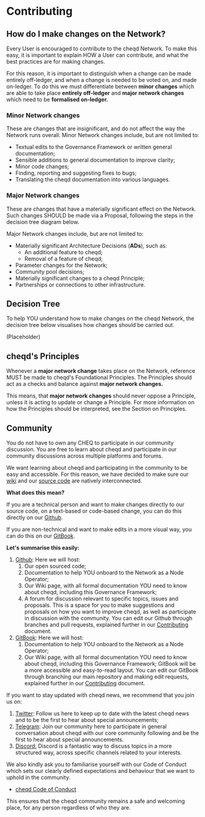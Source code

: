 # Contributing

## How do I make changes on the Network?

Every User is encouraged to contribute to the cheqd Network. To make this easy, it is important to explain HOW a User can contribute, and what the best practices are for making changes. 

For this reason, it is important to distinguish when a change can be made entirely off-ledger, and when a change is needed to be voted on, and made on-ledger. To do this we must differentiate between **minor changes** which are able to take place **entirely off-ledger** and **major network changes** which need to be **formalised on-ledger.**

### **Minor Network changes**

These are changes that are insignificant, and do not affect the way the Network runs overall. Minor Network changes include, but are not limited to:

* Textual edits to the Governance Framework or written general documentation;
* Sensible additions to general documentation to improve clarity;
* Minor code changes;
* Finding, reporting and suggesting fixes to bugs;
* Translating the cheqd documentation into various languages.

### Major Network changes 

These are changes that have a materially significant effect on the Network. Such changes SHOULD be made via a Proposal, following the steps in the decision tree diagram below. 

Major Network changes include, but are not limited to:

* Materially significant Architecture Decisions \(**ADs**\), such as:
  * An additional feature to cheqd;
  * Removal of a feature of cheqd;
* Parameter changes for the Network;
* Community pool decisions;
* Materially significant changes to a cheqd Principle;
* Partnerships or connections to other infrastructure.

## Decision Tree

To help YOU understand how to make changes on the cheqd Network, the decision tree below visualises how changes should be carried out.

\(Placeholder\)

## cheqd's Principles

Whenever a **major network change** takes place on the Network, reference MUST be made to cheqd's Foundational Principles. The Principles should act as a checks and balance against **major network changes.**

This means, that **major network changes** should never oppose a Principle, unless it is acting to update or change a Principle. For more information on how the Principles should be interpreted, see the Section on Principles. 

## Community

You do not have to own any CHEQ to participate in our community discussion. You are free to learn about cheqd and participate in our community discussions across multiple platforms and forums.

We want learning about cheqd and participating in the community to be easy and accessible. For this reason, we have decided to make sure our [wiki](https://docs.cheqd.io/cheqd-node/) and our [source code](https://github.com/cheqd/cheqd-node) are natively interconnected. 

**What does this mean?**

If you are a technical person and want to make changes directly to our source code, on a text-based or code-based change, you can do this directly on our [Github](https://github.com/cheqd/cheqd-node).

If you are non-technical and want to make edits in a more visual way, you can do this on our [GitBook](https://docs.cheqd.io/cheqd-node/).

**Let's summarise this easily:**

1. [Github](https://github.com/cheqd): Here we will host:
   1. Our open sourced code;
   2. Documentation to help YOU onboard to the Network as a Node Operator;
   3. Our Wiki page, with all formal documentation YOU need to know about cheqd, including this Governance Framework;
   4. A forum for discussion relevant to specific topics, issues and proposals. This is a space for you to make suggestions and proposals on how you want to improve cheqd, as well as participate in discussion with the community.   You can edit our Github through branches and pull requests, explained further in our [Contributing ](https://docs.cheqd.io/cheqd-node/v/gov%2Fdraft1/governance/contributing)document.  
2. [GitBook](https://docs.cheqd.io/cheqd-node/): Here we will host:
   1. Documentation to help YOU onboard to the Network as a Node Operator;
   2. Our Wiki page, with all formal documentation YOU need to know about cheqd, including this Governance Framework;  GitBook will be a more accessible and easy-to-read layout.  You can edit our GitBook through branching our main repository and making edit requests, explained further in our [Contributing](https://docs.cheqd.io/cheqd-node/v/gov%2Fdraft1/governance/contributing) document.

If you want to stay updated with cheqd news, we recommend that you join us on:

1. [Twitter](https://twitter.com/cheqd_io): Follow us here to keep up to date with the latest cheqd news and to be the first to hear about special announcements;
2. [Telegram](https://t.me/cheqd): Join our community here to participate in general conversation about cheqd with our core community following and be the first to hear about special announcements.
3. [Discord:](https://discord.gg/SQA8NpVe2v) Discord is a fantastic way to discuss topics in a more structured way, across specific channels related to your interests. 

We also kindly ask you to familiarise yourself with our Code of Conduct which sets our clearly defined expectations and behaviour that we want to uphold in the community.  

* [cheqd Code of Conduct](https://docs.google.com/document/d/1Rbw-0TMg8PZO85R0SuDKffXnwrDTzcPrSrURPI3el7c/edit)

This ensures that the cheqd community remains a safe and welcoming place, for any person regardless of who they are. 

  




